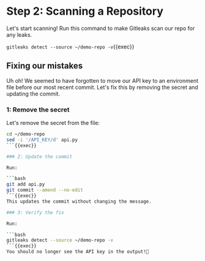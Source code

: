 # Step 2: Scanning a Repository

Let's start scanning! Run this command to make Gitleaks scan our repo for any leaks.

`gitleaks detect --source ~/demo-repo -v`{{exec}}

## Fixing our mistakes

Uh oh! We seemed to have forgotten to move our API key to an environment file before our most recent commit.
Let's fix this by removing the secret and updating the commit.

### 1: Remove the secret

Let's remove the secret from the file:

```bash
cd ~/demo-repo
sed -i '/API_KEY/d' api.py
```{{exec}}

### 2: Update the commit

Run:

```bash
git add api.py
git commit --amend --no-edit
```{{exec}}
This updates the commit without changing the message.

### 3: Verify the fix

Run:

```bash
gitleaks detect --source ~/demo-repo -v
```{{exec}}
You should no longer see the API key in the output!🥳
````
